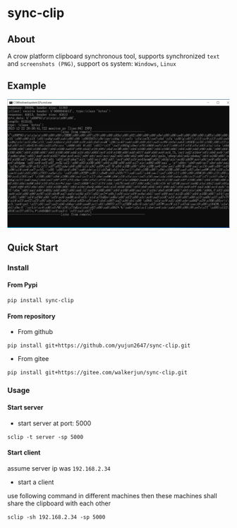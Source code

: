 # sync-clip

## About

A crow platform clipboard synchronous tool, supports synchronized `text`
and `screenshots (PNG)`, support os system: `Windows`, `Linux`

## Example

![example](https://github.com/yujun2647/sync-clip/raw/main/imgs/example.png)

## Quick Start

### Install

#### From Pypi

```shell
pip install sync-clip
```

#### From repository

* From github

```shell
pip install git+https://github.com/yujun2647/sync-clip.git
```

* From gitee

```shell
pip install git+https://gitee.com/walkerjun/sync-clip.git
```

### Usage

#### Start server

* start server at port: 5000

```shell
sclip -t server -sp 5000
```

#### Start client

assume server ip was `192.168.2.34`

* start a client

use following command in different machines then these machines shall share the
clipboard with each other

```shell
sclip -sh 192.168.2.34 -sp 5000
```
